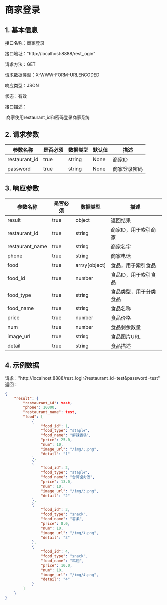 # 商家登录

## 1. 基本信息

接口名称：商家登录

接口地址："http://localhost:8888/rest_login"

请求方法：GET

请求数据类型：X-WWW-FORM-URLENCODED

响应类型：JSON

状态：有效

接口描述：

​	商家使用restaurant_id和密码登录商家系统



## 2. 请求参数

| 参数名称      | 是否必须 | 数据类型 | 默认值 | 描述         |
| ------------- | -------- | -------- | ------ | ------------ |
| restaurant_id | true     | string   | None   | 商家ID       |
| password      | true     | string   | None   | 商家登录密码 |



## 3. 响应参数

| 参数名称        | 是否必须 | 数据类型      | 描述                   |
| --------------- | -------- | ------------- | ---------------------- |
| result          | true     | object        | 返回结果               |
| restaurant_id   | true     | string        | 商家ID，用于索引商家   |
| restaurant_name | true     | string        | 商家名字               |
| phone           | true     | string        | 商家电话               |
| food            | true     | array[object] | 食品，用于索引食品     |
| food_id         | true     | number        | 食品ID，用于索引食品   |
| food_type       | true     | string        | 食品类型，用于分类食品 |
| food_name       | true     | string        | 食品名称               |
| price           | true     | number        | 食品价格               |
| num             | true     | number        | 食品剩余数量           |
| image_url       | true     | string        | 食品图片URL            |
| detail          | true     | string        | 食品描述               |



## 4. 示例数据

请求："http://localhost:8888/rest_login?restaurant_id=test&password=test"
返回：

```json
{
    "result": {
        "restaurant_id": test,
        "phone": 10000,
        "restaurant_name": test,
        "food": [
            {
                "food_id": 1,
                "food_type": "staple",
                "food_name": "麻辣香锅",
                "price": 25.0,
                "num": 10,
                "image_url": "/img/1.png",
                "detail": "1"
            },
            {
                "food_id": 2,
                "food_type": "staple",
                "food_name": "台湾卤肉饭",
                "price": 13.0,
                "num": 10,
                "image_url": "/img/2.png",
                "detail": "2"
            },
            {
                "food_id": 3,
                "food_type": "snack",
                "food_name": "薯条",
                "price": 8.0,
                "num": 10,
                "image_url": "/img/3.png",
                "detail": "3"
            },
            {
                "food_id": 4,
                "food_type": "snack",
                "food_name": "鸡翅",
                "price": 10.0,
                "num": 10,
                "image_url": "/img/4.png",
                "detail": "4"
            }
        ]
    }
}
```


